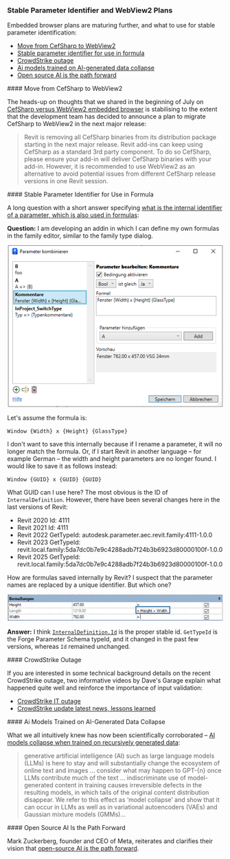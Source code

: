 <head>
<meta http-equiv="Content-Type" content="text/html; charset=utf-8">
<link rel="stylesheet" type="text/css" href="bc.css">
<!-- https://highlightjs.org/#usage
<link rel="stylesheet" href="https://cdnjs.cloudflare.com/ajax/libs/highlight.js/11.9.0/styles/default.min.css">
<script src="https://cdnjs.cloudflare.com/ajax/libs/highlight.js/11.9.0/highlight.min.js"></script>
<script>hljs.highlightAll();</script>
-->

<!-- https://prismjs.com -->
<link href="https://cdn.jsdelivr.net/npm/prismjs@1.29.0/themes/prism.min.css" rel="stylesheet" />
<script src="https://cdn.jsdelivr.net/npm/prismjs@1.29.0/components/prism-core.min.js"></script>
<script src="https://cdn.jsdelivr.net/npm/prismjs@1.29.0/plugins/autoloader/prism-autoloader.min.js"></script>
<style> code[class*=language-], pre[class*=language-] { font-size : 90%; } </style>
</head>

<!---

twitter:

 @AutodeskRevit #RevitAPI #BIM @DynamoBIM

&ndash; ...

linkedin:

#BIM #DynamoBIM #AutodeskAPS #Revit #API #IFC #SDK #Autodesk #AEC #adsk

the [Revit API discussion forum](http://forums.autodesk.com/t5/revit-api-forum/bd-p/160) thread

<center>
<img src="img/" alt="" title="" width="600"/>
<p style="font-size: 80%; font-style:italic"></p>
</center>

-->

### Stable Parameter Identifier and WebView2 Plans

Embedded browser plans are maturing further, and what to use for stable parameter identification:

- [Move from CefSharp to WebView2](#2)
- [Stable parameter identifier for use in formula](#3)
- [CrowdStrike outage](#4)
- [Ai models trained on AI-generated data collapse](#5)
- [Open source AI is the path forward](#6)

####<a name="2"></a> Move from CefSharp to WebView2

The heads-up on thoughts that we shared in the beginning of July
on [CefSharp versus WebView2 embedded browser](https://thebuildingcoder.typepad.com/blog/2024/07/material-assets-chromium-and-sorting-schedules.html#3) is
stabilising to the extent that the development team has decided to announce a plan to migrate CefSharp to WebView2 in the next major release:

> Revit is removing all CefSharp binaries from its distribution package starting in the next major release.
Revit add-ins can keep using CefSharp as a standard 3rd party component.
To do so CefSharp, please ensure your add-in will deliver CefSharp binaries with your add-in.
However, it is recommended to use WebView2 as an alternative to avoid potential issues from different CefSharp release versions in one Revit session.

####<a name="3"></a> Stable Parameter Identifier for Use in Formula

A long question with a short answer
specifying [what is the internal identifier of a parameter, which is also used in formulas](https://forums.autodesk.com/t5/revit-api-forum/what-is-the-internal-identifier-of-a-parameter-which-is-also/m-p/12907626/):

**Question:**
I am developing an addin in which I can define my own formulas in the family editor, similar to the family type dialog.

<center>
<img src="img/param_id_in_formula_1.png" alt="Parameter identifier in formula" title="Parameter identifier in formula" width="500"/> <!-- Pixel Height: 413 Pixel Width: 551 -->
</center>

Let's assume the formula is:

<pre><code class="language-cs">Window {Width} x {Height} {GlassType}</code></pre>

I don't want to save this internally because if I rename a parameter, it will no longer match the formula.
Or, if I start Revit in another language &ndash; for example German &ndash; the width and height parameters are no longer found.
I would like to save it as follows instead:

<pre><code class="language-cs">Window {GUID} x {GUID} {GUID}</code></pre>

What GUID can I use here?
The most obvious is the ID of `InternalDefinition`.
However, there have been several changes here in the last versions of Revit:

- Revit 2020 Id: 4111
- Revit 2021 Id: 4111
- Revit 2022 GetTypeId: autodesk.parameter.aec.revit.family:4111-1.0.0
- Revit 2023 GetTypeId: revit.local.family:5da7dc0b7e9c4288adb7f24b3b6923d80000100f-1.0.0
- Revit 2025 GetTypeId: revit.local.family:5da7dc0b7e9c4288adb7f24b3b6923d80000100f-1.0.0

How are formulas saved internally by Revit?
I suspect that the parameter names are replaced by a unique identifier.
But which one?

<center>
<img src="img/param_id_in_formula_2.png" alt="Parameter identifier in formula" title="Parameter identifier in formula" width="600"/> <!-- Pixel Height: 79 Pixel Width: 658 -->
</center>

**Answer:**
I think [`InternalDefinition.Id`](https://www.revitapidocs.com/2024/6b71158a-443a-7220-8934-5e86271984ee.htm) is the proper stable id.
`GetTypeId` is the Forge Parameter Schema typeId, and it changed in the past few versions, whereas `Id` remained unchanged.

####<a name="4"></a> CrowdStrike Outage

If you are interested in some technical background details on the recent CrowdStrike outage, two informative videos by Dave's Garage explain what happened quite well and reinforce the importance of input validation:

- [CrowdStrike IT outage](https://youtu.be/wAzEJxOo1ts)
- [CrowdStrike update latest news, lessons learned](https://youtu.be/ZHrayP-Y71Q)

####<a name="5"></a> Ai Models Trained on AI-Generated Data Collapse

What we all intuitively knew has now been scientifically corroborated &ndash;
[AI models collapse when trained on recursively generated data](https://www.nature.com/articles/s41586-024-07566-y):

> generative artificial intelligence (AI) such as large language models (LLMs) is here to stay and will substantially change the ecosystem of online text and images ... consider what may happen to GPT-{n} once LLMs contribute much of the text ... indiscriminate use of model-generated content in training causes irreversible defects in the resulting models, in which tails of the original content distribution disappear. We refer to this effect as ‘model collapse’ and show that it can occur in LLMs as well as in variational autoencoders (VAEs) and Gaussian mixture models (GMMs)...

####<a name="6"></a> Open Source AI Is the Path Forward

Mark Zuckerberg, founder and CEO of Meta, reiterates and clarifies their vision
that [open-source AI is the path forward](https://about.fb.com/news/2024/07/open-source-ai-is-the-path-forward/).

